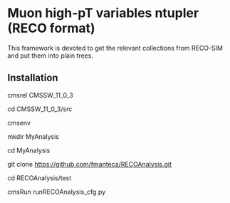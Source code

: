 # Muon high-pT variables ntupler (RECO format)

This framework is devoted to get the relevant collections from RECO-SIM and put them into plain trees.

## Installation

cmsrel CMSSW_11_0_3

cd CMSSW_11_0_3/src

cmsenv

mkdir MyAnalysis

cd MyAnalysis

git clone https://github.com/fmanteca/RECOAnalysis.git

cd RECOAnalysis/test

cmsRun runRECOAnalysis_cfg.py


